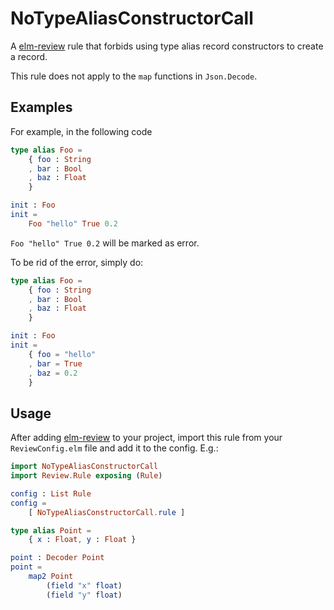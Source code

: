# NoTypeAliasConstructorCall



A [elm-review](https://package.elm-lang.org/packages/jfmengels/elm-review/latest/) rule that forbids using type alias record constructors to create a record. 

This rule does not apply to the `map` functions in `Json.Decode`. 

## Examples 

For example, in the following code

```elm
type alias Foo = 
    { foo : String
    , bar : Bool
    , baz : Float
    }

init : Foo
init = 
    Foo "hello" True 0.2
```

`Foo "hello" True 0.2` will be marked as error. 

To be rid of the error, simply do: 

```elm
type alias Foo = 
    { foo : String
    , bar : Bool
    , baz : Float
    }

init : Foo
init = 
    { foo = "hello"
    , bar = True
    , baz = 0.2    
    }
```



## Usage



After adding [elm-review](https://package.elm-lang.org/packages/jfmengels/elm-review/latest/) to your project, import this rule from
your `ReviewConfig.elm` file and add it to the config. E.g.:

```elm
import NoTypeAliasConstructorCall
import Review.Rule exposing (Rule)

config : List Rule
config =
    [ NoTypeAliasConstructorCall.rule ]

```

```elm
type alias Point =
    { x : Float, y : Float }

point : Decoder Point
point =
    map2 Point
        (field "x" float)
        (field "y" float)
```
